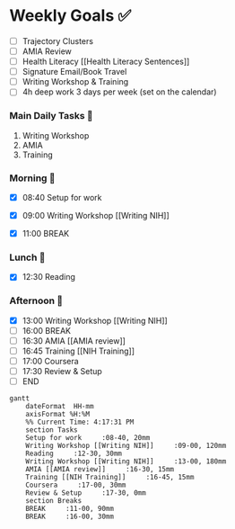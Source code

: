 # Weekly Goals ✅
  - [ ] Trajectory Clusters 
  - [ ] AMIA Review 
  - [ ] Health Literacy [[Health Literacy Sentences]]
  - [ ] Signature Email/Book Travel
  - [ ] Writing Workshop & Training 
  - [ ] 4h deep work 3 days per week (set on the calendar)
### Main Daily Tasks 💚 
1. Writing Workshop
2. AMIA
3. Training
### Morning 🔨
- [x] 08:40 Setup for work
- [x] 09:00 Writing Workshop [[Writing NIH]]
- [x] 11:00 BREAK


### Lunch 👀
- [x] 12:30 Reading
### Afternoon 👻
- [x] 13:00 Writing Workshop [[Writing NIH]]
- [ ] 16:00 BREAK
- [ ] 16:30 AMIA [[AMIA review]]
- [ ] 16:45 Training [[NIH Training]]
- [ ] 17:00 Coursera
- [ ] 17:30 Review & Setup
- [ ] END
```mermaid
gantt
    dateFormat  HH-mm
    axisFormat %H:%M
    %% Current Time: 4:17:31 PM
    section Tasks
    Setup for work     :08-40, 20mm
    Writing Workshop [[Writing NIH]]     :09-00, 120mm
    Reading     :12-30, 30mm
    Writing Workshop [[Writing NIH]]     :13-00, 180mm
    AMIA [[AMIA review]]     :16-30, 15mm
    Training [[NIH Training]]     :16-45, 15mm
    Coursera     :17-00, 30mm
    Review & Setup     :17-30, 0mm
    section Breaks
    BREAK     :11-00, 90mm
    BREAK     :16-00, 30mm
```

